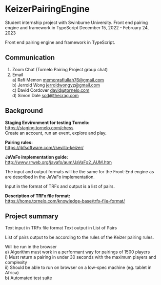 # KeizerPairingEngine
Student internship project with Swinburne University. Front end pairing engine and framework in TypeScript
December 15, 2022 - February 24, 2023

Front end pairing engine and framework in TypeScript.  

## Communication
1) Zoom Chat (Tornelo Pairing Project group chat) 
2) Email <br />
    a) Rafi Memon  memonrafiullah76@gmail.com <br />
    b) Jerrold Wong  jerroldwongyz@gmail.com <br />
    c) David Cordover  david@tornelo.com <br />
    d) Simon Dale scd@thecrag.com	 <br />
  
## Background
**Staging Environment for testing Tornelo:** <br />
https://staging.tornelo.com/chess <br />
Create an account, run an event, explore and play.

**Pairing rules:** <br />
https://jbfsoftware.com//sevilla-keizer/ 

**JaVaFo implementation guide:** <br />
http://www.rrweb.org/javafo/aum/JaVaFo2_AUM.htm

The input and output formats will be the same for the Front-End engine as are described in the JaVaFo implementation. 

Input in the format of TRFx and output is a list of pairs.

**Description of TRFx file format:** <br />
https://home.tornelo.com/knowledge-base/trfx-file-format/

## Project summary

Text input in TRFx file format
Text output in List of Pairs 

List of pairs output to be according to the rules of the Keizer pairing rules.

Will be run in the browser <br />
    a) Algorithm must work in a performant way for pairings of 1500 players <br />
        i) Must return a pairing in under 30 seconds with the maximum players and complexity <br />
        ii) Should be able to run on browser on a low-spec machine (eg. tablet in Africa) <br />
    b) Automated test suite <br />
